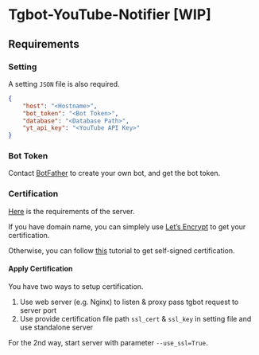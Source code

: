 # Tgbot-YouTube-Notifier [WIP]

## Requirements

### Setting
A setting `JSON` file is also required.
```json
{
    "host": "<Hostname>",
    "bot_token": "<Bot Token>",
    "database": "<Database Path>",
    "yt_api_key": "<YouTube API Key>"
}
```

### Bot Token
Contact [BotFather](https://t.me/BotFather) to create your own bot, and get the bot token.

### Certification
[Here](https://core.telegram.org/bots/webhooks#the-short-version) is the requirements of the server.

If you have domain name, you can simplely use [Let’s Encrypt](https://letsencrypt.org/) to get your certification.

Otherwise, you can follow [this](https://core.telegram.org/bots/self-signed) tutorial to get self-signed certification.

#### Apply Certification
You have two ways to setup certification.

1. Use web server (e.g. Nginx) to listen & proxy pass tgbot request to server port
2. Use provide certification file path `ssl_cert` & `ssl_key` in setting file and use standalone server

For the 2nd way, start server with parameter `--use_ssl=True`.